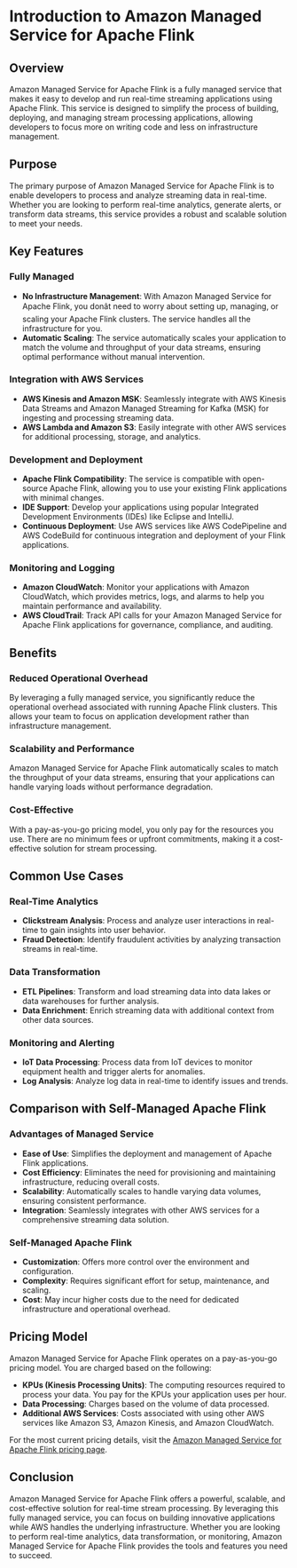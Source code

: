 # Introduction to Amazon Managed Service for Apache Flink

## Overview

Amazon Managed Service for Apache Flink is a fully managed service that makes it easy to develop and run real-time streaming applications using Apache Flink. This service is designed to simplify the process of building, deploying, and managing stream processing applications, allowing developers to focus more on writing code and less on infrastructure management.

## Purpose

The primary purpose of Amazon Managed Service for Apache Flink is to enable developers to process and analyze streaming data in real-time. Whether you are looking to perform real-time analytics, generate alerts, or transform data streams, this service provides a robust and scalable solution to meet your needs.

## Key Features

### Fully Managed

- **No Infrastructure Management**: With Amazon Managed Service for Apache Flink, you donât need to worry about setting up, managing, or scaling your Apache Flink clusters. The service handles all the infrastructure for you.
- **Automatic Scaling**: The service automatically scales your application to match the volume and throughput of your data streams, ensuring optimal performance without manual intervention.

### Integration with AWS Services

- **AWS Kinesis and Amazon MSK**: Seamlessly integrate with AWS Kinesis Data Streams and Amazon Managed Streaming for Kafka (MSK) for ingesting and processing streaming data.
- **AWS Lambda and Amazon S3**: Easily integrate with other AWS services for additional processing, storage, and analytics.

### Development and Deployment

- **Apache Flink Compatibility**: The service is compatible with open-source Apache Flink, allowing you to use your existing Flink applications with minimal changes.
- **IDE Support**: Develop your applications using popular Integrated Development Environments (IDEs) like Eclipse and IntelliJ.
- **Continuous Deployment**: Use AWS services like AWS CodePipeline and AWS CodeBuild for continuous integration and deployment of your Flink applications.

### Monitoring and Logging

- **Amazon CloudWatch**: Monitor your applications with Amazon CloudWatch, which provides metrics, logs, and alarms to help you maintain performance and availability.
- **AWS CloudTrail**: Track API calls for your Amazon Managed Service for Apache Flink applications for governance, compliance, and auditing.

## Benefits

### Reduced Operational Overhead

By leveraging a fully managed service, you significantly reduce the operational overhead associated with running Apache Flink clusters. This allows your team to focus on application development rather than infrastructure management.

### Scalability and Performance

Amazon Managed Service for Apache Flink automatically scales to match the throughput of your data streams, ensuring that your applications can handle varying loads without performance degradation.

### Cost-Effective

With a pay-as-you-go pricing model, you only pay for the resources you use. There are no minimum fees or upfront commitments, making it a cost-effective solution for stream processing.

## Common Use Cases

### Real-Time Analytics

- **Clickstream Analysis**: Process and analyze user interactions in real-time to gain insights into user behavior.
- **Fraud Detection**: Identify fraudulent activities by analyzing transaction streams in real-time.

### Data Transformation

- **ETL Pipelines**: Transform and load streaming data into data lakes or data warehouses for further analysis.
- **Data Enrichment**: Enrich streaming data with additional context from other data sources.

### Monitoring and Alerting

- **IoT Data Processing**: Process data from IoT devices to monitor equipment health and trigger alerts for anomalies.
- **Log Analysis**: Analyze log data in real-time to identify issues and trends.

## Comparison with Self-Managed Apache Flink

### Advantages of Managed Service

- **Ease of Use**: Simplifies the deployment and management of Apache Flink applications.
- **Cost Efficiency**: Eliminates the need for provisioning and maintaining infrastructure, reducing overall costs.
- **Scalability**: Automatically scales to handle varying data volumes, ensuring consistent performance.
- **Integration**: Seamlessly integrates with other AWS services for a comprehensive streaming data solution.

### Self-Managed Apache Flink

- **Customization**: Offers more control over the environment and configuration.
- **Complexity**: Requires significant effort for setup, maintenance, and scaling.
- **Cost**: May incur higher costs due to the need for dedicated infrastructure and operational overhead.

## Pricing Model

Amazon Managed Service for Apache Flink operates on a pay-as-you-go pricing model. You are charged based on the following:

- **KPUs (Kinesis Processing Units)**: The computing resources required to process your data. You pay for the KPUs your application uses per hour.
- **Data Processing**: Charges based on the volume of data processed.
- **Additional AWS Services**: Costs associated with using other AWS services like Amazon S3, Amazon Kinesis, and Amazon CloudWatch.

For the most current pricing details, visit the [Amazon Managed Service for Apache Flink pricing page](https://aws.amazon.com/kinesis/data-analytics/pricing/).

## Conclusion

Amazon Managed Service for Apache Flink offers a powerful, scalable, and cost-effective solution for real-time stream processing. By leveraging this fully managed service, you can focus on building innovative applications while AWS handles the underlying infrastructure. Whether you are looking to perform real-time analytics, data transformation, or monitoring, Amazon Managed Service for Apache Flink provides the tools and features you need to succeed.
